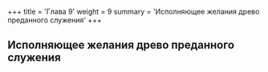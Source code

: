 +++
title = 'Глава 9'
weight = 9
summary = 'Исполняющее желания древо преданного служения'
+++
## Исполняющее желания древо преданного служения